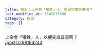 ```yaml
---
title: 複習：上帝會「犧牲」人，以便完成旨意嗎？
last_modified_at: 1582815600
category: 複習
tags: []
---
```


<p>上帝會「犧牲」人，以便完成旨意嗎？<br/>
<a href="/posts/269194244" target="_blank">/posts/269194244</a></p>
<p> </p>
